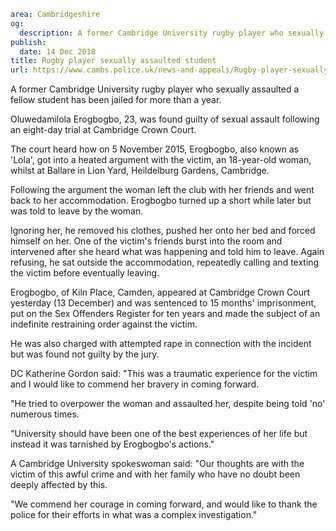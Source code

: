 ```yaml
area: Cambridgeshire
og:
  description: A former Cambridge University rugby player who sexually assaulted a fellow student has been jailed for more than a year.
publish:
  date: 14 Dec 2018
title: Rugby player sexually assaulted student
url: https://www.cambs.police.uk/news-and-appeals/Rugby-player-sexually-assaulted-student
```

A former Cambridge University rugby player who sexually assaulted a fellow student has been jailed for more than a year.

Oluwedamilola Erogbogbo, 23, was found guilty of sexual assault following an eight-day trial at Cambridge Crown Court.

The court heard how on 5 November 2015, Erogbogbo, also known as 'Lola', got into a heated argument with the victim, an 18-year-old woman, whilst at Ballare in Lion Yard, Heildelburg Gardens, Cambridge.

Following the argument the woman left the club with her friends and went back to her accommodation. Erogbogbo turned up a short while later but was told to leave by the woman.

Ignoring her, he removed his clothes, pushed her onto her bed and forced himself on her. One of the victim's friends burst into the room and intervened after she heard what was happening and told him to leave. Again refusing, he sat outside the accommodation, repeatedly calling and texting the victim before eventually leaving.

Erogbogbo, of Kiln Place, Camden, appeared at Cambridge Crown Court yesterday (13 December) and was sentenced to 15 months' imprisonment, put on the Sex Offenders Register for ten years and made the subject of an indefinite restraining order against the victim.

He was also charged with attempted rape in connection with the incident but was found not guilty by the jury.

DC Katherine Gordon said: "This was a traumatic experience for the victim and I would like to commend her bravery in coming forward.

 "He tried to overpower the woman and assaulted her, despite being told 'no' numerous times.

"University should have been one of the best experiences of her life but instead it was tarnished by Erogbogbo's actions."

A Cambridge University spokeswoman said: "Our thoughts are with the victim of this awful crime and with her family who have no doubt been deeply affected by this.

"We commend her courage in coming forward, and would like to thank the police for their efforts in what was a complex investigation."
